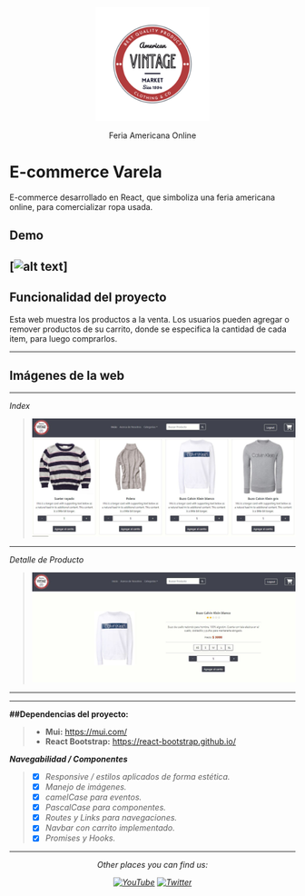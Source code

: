<p align="center">
  <p align="center">    
    <img src="public/american.svg" alt="AmericanVintage" height="200">    
  </p>
  <p align="center">
    Feria Americana Online
  </p>
</p>

# E-commerce Varela

E-commerce desarrollado en React, que simboliza una feria americana online, para comercializar ropa usada.

## Demo

[![alt text](public/americanVintage.gif "Logo")]
---

## Funcionalidad del proyecto

Esta web muestra los productos a la venta. Los usuarios pueden agregar o remover productos de su carrito, donde se especifica la cantidad de cada item, para luego comprarlos.

----------
## Imágenes de la web
----------

*Index*
>![picture alt](public/inicio.JPG "Inicio")
----------

*Detalle de Producto*
>![picture alt](public/detalle.JPG "Detalle de Producto")
----------

---

<i class="icon-cog"></i>**##Dependencias del proyecto:**
>  
> - **Mui:** https://mui.com/
> - **React Bootstrap:** https://react-bootstrap.github.io/  <i class="icon-upload"></i>


**<i class="icon-cog"> Navegabilidad / Componentes**
> - [X] Responsive / estilos aplicados de forma estética.
> - [X] Manejo de imágenes.
> - [X] camelCase para eventos.
> - [X] PascalCase para componentes.
> - [X] Routes y Links para navegaciones.
> - [X] Navbar con carrito implementado.
> - [X] Promises y Hooks.

----------

<div align="center">

<i>Other places you can find us:</i><br>

<a href="https://www.youtube.com/channel/UCRM1gWNTDx0SHIqUJygD-kQ" target="_blank"><img src="https://img.shields.io/badge/YouTube-%23E4405F.svg?&style=flat-square&logo=youtube&logoColor=white" alt="YouTube"></a>
<a href="https://www.twitter.com/justdjangocode" target="_blank"><img src="https://img.shields.io/badge/Twitter-%231877F2.svg?&style=flat-square&logo=twitter&logoColor=white" alt="Twitter"></a>

</div>